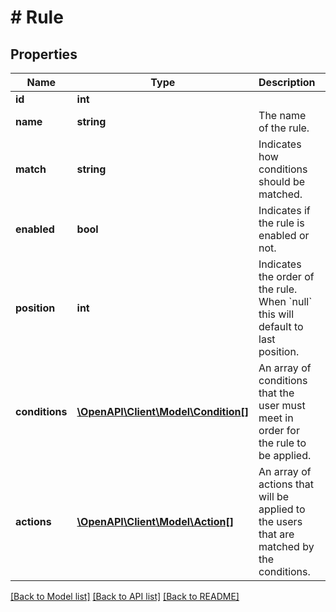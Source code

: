 # # Rule

## Properties

Name | Type | Description | Notes
------------ | ------------- | ------------- | -------------
**id** | **int** |  | [optional]
**name** | **string** | The name of the rule. | [optional]
**match** | **string** | Indicates how conditions should be matched. | [optional]
**enabled** | **bool** | Indicates if the rule is enabled or not. | [optional]
**position** | **int** | Indicates the order of the rule. When &#x60;null&#x60; this will default to last position. | [optional]
**conditions** | [**\OpenAPI\Client\Model\Condition[]**](Condition.md) | An array of conditions that the user must meet in order for the rule to be applied. | [optional]
**actions** | [**\OpenAPI\Client\Model\Action[]**](Action.md) | An array of actions that will be applied to the users that are matched by the conditions. | [optional]

[[Back to Model list]](../../README.md#models) [[Back to API list]](../../README.md#endpoints) [[Back to README]](../../README.md)
